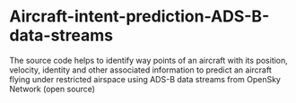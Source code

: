 # Aircraft-intent-prediction-ADS-B-data-streams
The source code helps to identify way points of an aircraft with its position, velocity, identity and other associated information to predict an aircraft flying under restricted airspace using ADS-B data streams from OpenSky Network (open source)
